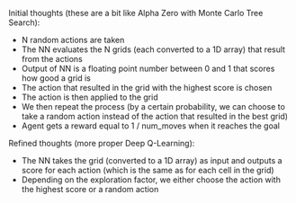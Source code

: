 Initial thoughts (these are a bit like Alpha Zero with Monte Carlo Tree Search):
- N random actions are taken
- The NN evaluates the N grids (each converted to a 1D array) that result from the actions
- Output of NN is a floating point number between 0 and 1 that scores how good a grid is
- The action that resulted in the grid with the highest score is chosen
- The action is then applied to the grid
- We then repeat the process (by a certain probability, we can choose to take a random action instead of the action that resulted in the best grid)
- Agent gets a reward equal to 1 / num_moves when it reaches the goal

Refined thoughts (more proper Deep Q-Learning):
- The NN takes the grid (converted to a 1D array) as input and outputs a score for each action (which is the same as for each cell in the grid)
- Depending on the exploration factor, we either choose the action with the highest score or a random action